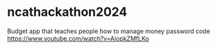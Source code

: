 # ncathackathon2024
Budget app that teaches people how to manage money
password code https://www.youtube.com/watch?v=AiopkZMfLKo 
